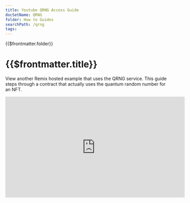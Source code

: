 ```yaml
---
title: Youtube QRNG Access Guide
docSetName: QRNG
folder: How to Guides
searchPath: /qrng
tags:
---
```


<TitleSpan>{{$frontmatter.folder}}</TitleSpan>

# {{$frontmatter.title}}

View another Remix hosted example that uses the QRNG service. This guide steps
through a contract that actually uses the quantum random number for an NFT.

<iframe width="560" height="315" src="https://www.youtube-nocookie.com/embed/hnQ5Hd-EGbQ" title="YouTube video player" frameborder="0" allow="accelerometer; autoplay; clipboard-write; encrypted-media; gyroscope; picture-in-picture" allowfullscreen></iframe>
